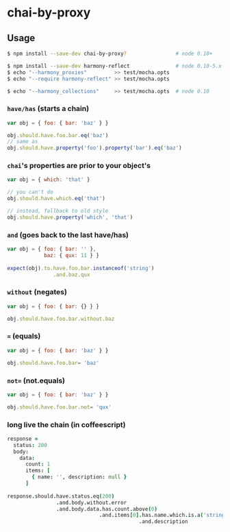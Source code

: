 # chai-by-proxy

## Usage
```bash
$ npm install --save-dev chai-by-proxy?                # node 0.10+

$ npm install --save-dev harmony-reflect               # node 0.10-5.x
$ echo "--harmony_proxies"         >> test/mocha.opts
$ echo "--require harmony-reflect" >> test/mocha.opts

$ echo "--harmony_collections"     >> test/mocha.opts  # node 0.10
```

### `have/has` (starts a chain)
```javascript
var obj = { foo: { bar: 'baz' } }

obj.should.have.foo.bar.eq('baz')
// same as
obj.should.have.property('foo').property('bar').eq('baz')
```
### `chai`'s properties are prior to your object's
```javascript
var obj = { which: 'that' }

// you can't do
obj.should.have.which.eq('that')

// instead, fallback to old style
obj.should.have.property('which', 'that')
```
### `and` (goes back to the last have/has)
```javascript
var obj = { foo: { bar: '' }, 
            baz: { qux: 11 } }
            
expect(obj).to.have.foo.bar.instanceof('string')
               .and.baz.qux
```
### `without` (negates)
```javascript
var obj = { foo: { bar: {} } }

obj.should.have.foo.bar.without.baz
```
### `=` (equals)
```javascript
var obj = { foo: { bar: 'baz' } }

obj.should.have.foo.bar= 'baz'
```
### `not=` (not.equals)
```javascript
var obj = { foo: { bar: 'baz' } }

obj.should.have.foo.bar.not= 'qux'
```
### long live the chain (in coffeescript)
```coffeescript
response =
  status: 200
  body:
    data:
      count: 1
      items: [
        { name: '', description: null }
      ]
        
response.should.have.status.eq(200)
                .and.body.without.error
                .and.body.data.has.count.above(0)
                              .and.items[0].has.name.which.is.a('string')
                                           .and.description
```
